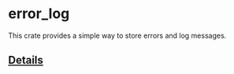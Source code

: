 # error_log

This crate provides a simple way to store errors and log messages.

## [Details](https://lesnake.xyz/opt/error_log/)
